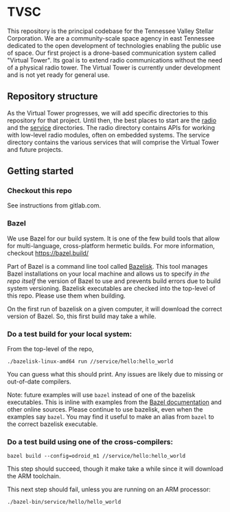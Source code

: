 # TVSC

This repository is the principal codebase for the Tennessee Valley Stellar Corporation. We are a community-scale space agency in east Tennessee dedicated to the open development of technologies enabling the public use of space. Our first project is a drone-based communication system called "Virtual Tower". Its goal is to extend radio communications without the need of a physical radio tower. The Virtual Tower is currently under development and is not yet ready for general use.

## Repository structure

As the Virtual Tower progresses, we will add specific directories to this repository for that project. Until then, the best places to start are the [radio](./radio) and the [service](./service) directories. The radio directory contains APIs for working with low-level radio modules, often on embedded systems. The service directory contains the various services that will comprise the Virtual Tower and future projects.

## Getting started

### Checkout this repo

See instructions from gitlab.com.

### Bazel

We use Bazel for our build system. It is one of the few build tools that allow for multi-language, cross-platform hermetic builds. For more information, checkout https://bazel.build/

Part of Bazel is a command line tool called [Bazelisk](https://github.com/bazelbuild/bazelisk). This tool manages Bazel installations on your local machine and allows us to specify *in the repo itself* the version of Bazel to use and prevents build errors due to build system versioning. Bazelisk executables are checked into the top-level of this repo. Please use them when building.

On the first run of bazelisk on a given computer, it will download the correct version of Bazel. So, this first build may take a while.

### Do a test build for your local system:

From the top-level of the repo,
```
./bazelisk-linux-amd64 run //service/hello:hello_world
```

You can guess what this should print. Any issues are likely due to missing or out-of-date compilers.

Note: future examples will use `bazel` instead of one of the bazelisk executables. This is inline with examples from the [Bazel documentation](https://bazel.build/) and other online sources. Please continue to use bazelisk, even when the examples say `bazel`. You may find it useful to make an alias from `bazel` to the correct bazelisk executable.

### Do a test build using one of the cross-compilers:
```
bazel build --config=odroid_m1 //service/hello:hello_world
```

This step should succeed, though it make take a while since it will download the ARM toolchain.

This next step should fail, unless you are running on an ARM processor:

```
./bazel-bin/service/hello/hello_world
```
